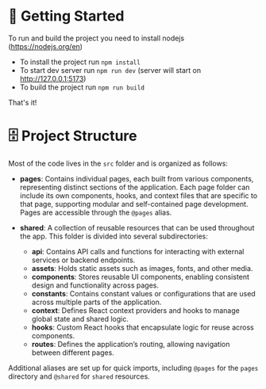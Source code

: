 # 🚀 Getting Started

To run and build the project you need to install nodejs (https://nodejs.org/en)

- To install the project run `npm install`
- To start dev server run `npm run dev` (server will start on http://127.0.0.1:5173)
- To build the project run `npm run build`

That's it!

# 🗄️ Project Structure

Most of the code lives in the `src` folder and is organized as follows:

- **pages**: Contains individual pages, each built from various components, representing distinct sections of the application. Each page folder can include its own components, hooks, and context files that are specific to that page, supporting modular and self-contained page development. Pages are accessible through the `@pages` alias.

- **shared**: A collection of reusable resources that can be used throughout the app. This folder is divided into several subdirectories:
  - **api**: Contains API calls and functions for interacting with external services or backend endpoints.
  - **assets**: Holds static assets such as images, fonts, and other media.
  - **components**: Stores reusable UI components, enabling consistent design and functionality across pages.
  - **constants**: Contains constant values or configurations that are used across multiple parts of the application.
  - **context**: Defines React context providers and hooks to manage global state and shared logic.
  - **hooks**: Custom React hooks that encapsulate logic for reuse across components.
  - **routes**: Defines the application’s routing, allowing navigation between different pages.

Additional aliases are set up for quick imports, including `@pages` for the `pages` directory and `@shared` for `shared` resources.
